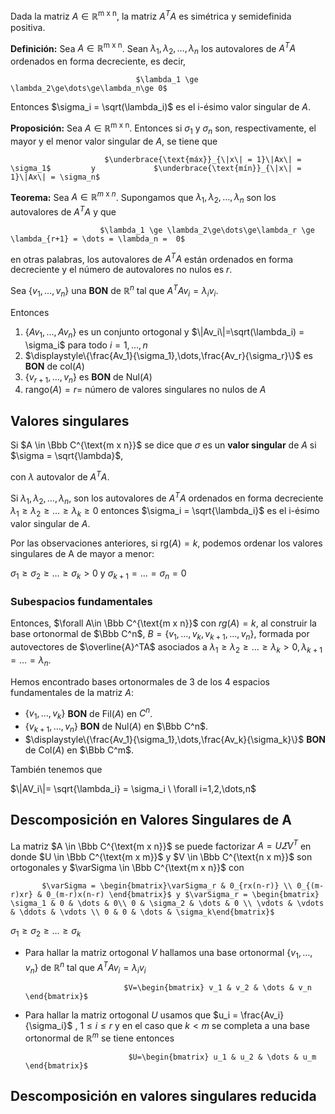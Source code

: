 Dada la matriz $A \in \mathbb{R}^{\text{m x n}}$, la matriz $A^TA$ es simétrica y semidefinida positiva. 

**Definición:** Sea $A \in \mathbb{R}^{\text{m x n}}$. Sean $\lambda_1, \lambda_2,\dots,\lambda_n$ los autovalores de $A^TA$ ordenados en forma decreciente, es decir,

                                $\lambda_1 \ge \lambda_2\ge\dots\ge\lambda_n\ge 0$

Entonces $\sigma_i = \sqrt(\lambda_i)$ es el i-ésimo valor singular de $A$.

**Proposición:** Sea $A \in \mathbb{R}^{\text{m x n}}$. Entonces si $\sigma_1$ y $\sigma_n$ son, respectivamente, el mayor y el menor valor singular de $A$, se tiene que

                         $\underbrace{\text{máx}}_{\|x\| = 1}\|Ax\| = \sigma_1$         y             $\underbrace{\text{mín}}_{\|x\| = 1}\|Ax\| = \sigma_n$

**Teorema:** Sea $A\in \mathbb{R}^{m\text{ x }n}$. Supongamos que $\lambda_1, \lambda_2,\dots,\lambda_n$ son los autovalores de $A^TA$ y que 

                        $\lambda_1 \ge \lambda_2\ge\dots\ge\lambda_r \ge \lambda_{r+1} = \dots = \lambda_n =  0$

en otras palabras, los autovalores de $A^TA$ están ordenados en forma decreciente y el número de autovalores no nulos es $r$.

Sea $\{v_1,\dots, v_n\}$ una **BON** de $\mathbb{R}^n$ tal que $A^TAv_i=\lambda_iv_i$.

Entonces

1. $\{Av_1,\dots,Av_n\}$ es un conjunto ortogonal y $\|Av_i\|=\sqrt(\lambda_i) = \sigma_i$ para todo $i = 1,\dots,n$
2. $\displaystyle\{\frac{Av_1}{\sigma_1},\dots,\frac{Av_r}{\sigma_r}\}$ es **BON** de $\text{col}(A)$
3. $\{v_{r+1},\dots, v_n\}$ es **BON** de $\text{Nul}(A)$
4. $\text{rango}(A) = r =$  número de valores singulares no nulos de $A$

## Valores singulares

Si $A \in \Bbb C^{\text{m x n}}$ se dice que $\sigma$ es un **valor singular** de $A$ si $\sigma = \sqrt{\lambda}$,

con $\lambda$ autovalor de $A^TA$.

Si $\lambda_1, \lambda_2,\dots,\lambda_n$, son los autovalores de $A^TA$ ordenados en forma decreciente $\lambda_1 \ge \lambda_2\ge\dots\ge\lambda_k\ge 0$ entonces $\sigma_i = \sqrt{\lambda_i}$ es el i-ésimo valor singular de $A$.

Por las observaciones anteriores, si $\text{rg}(A)=k$, podemos ordenar los valores singulares de A de mayor a menor: 

$\sigma_1 \ge \sigma_2\ge\dots\ge\sigma_k>0$ y $\sigma_{k+1} =\dots=\sigma_n=0$

### Subespacios fundamentales

Entonces, $\forall A\in \Bbb C^{\text{m x n}}$ con $rg(A) = k$, al construir la base ortonormal de $\Bbb C^n$, $B = \{v_1,\dots, v_k,v_{k+1},\dots,v_n\}$, formada por autovectores de $\overline{A}^TA$ asociados a $\lambda_1 \ge \lambda_2\ge\dots\ge\lambda_k> 0, \lambda_{k+1} = \dots = \lambda_n$.

Hemos encontrado bases ortonormales de 3 de los 4 espacios fundamentales de la matriz $A$:

- $\{v_1,\dots, v_k\}$ **BON** de $\text{Fil}(A)$ en $C^n$.
- $\{v_{k+1},\dots, v_n\}$ **BON** de $\text{Nul}(A)$ en $\Bbb C^n$.
- $\displaystyle\{\frac{Av_1}{\sigma_1},\dots,\frac{Av_k}{\sigma_k}\}$ **BON** de $\text{Col}(A)$ en $\Bbb C^m$.

También tenemos que

$\|AV_i\|= \sqrt{\lambda_i} = \sigma_i \ \forall i=1,2,\dots,n$

## Descomposición en Valores Singulares de A

La matriz $A \in \Bbb C^{\text{m x n}}$ se puede factorizar $A=U\varSigma V^T$ en donde $U \in \Bbb C^{\text{m x m}}$ y $V \in \Bbb C^{\text{n x m}}$ son ortogonales y $\varSigma \in \Bbb C^{\text{m x n}}$ con

           $\varSigma = \begin{bmatrix}\varSigma_r & 0_{rx(n-r)} \\ 0_{(m-r)xr} & 0_(m-r)x(n-r) \end{bmatrix}$ y $\varSigma_r = \begin{bmatrix} \sigma_1 & 0 & \dots & 0\\ 0 & \sigma_2 & \dots & 0 \\ \vdots & \vdots & \ddots & \vdots \\ 0 & 0 & \dots & \sigma_k\end{bmatrix}$                                    

$\sigma_1 \ge \sigma_2 \ge \dots \ge \sigma_k$

- Para hallar la matriz ortogonal $V$ hallamos una base ortonormal $\{v_1,\dots, v_n\}$ de $\mathbb{R}^n$ tal que $A^TAv_i = \lambda_i v_i$

                            $V=\begin{bmatrix} v_1 & v_2 & \dots & v_n \end{bmatrix}$

- Para hallar la matriz ortogonal $U$ usamos que $u_i = \frac{Av_i}{\sigma_i}$ , $1 \le i \le r$ y en el caso que $k < m$ se completa a una base ortonormal de $\mathbb{R}^m$ se tiene entonces

                             $U=\begin{bmatrix} u_1 & u_2 & \dots & u_m \end{bmatrix}$

## Descomposición en valores singulares reducida